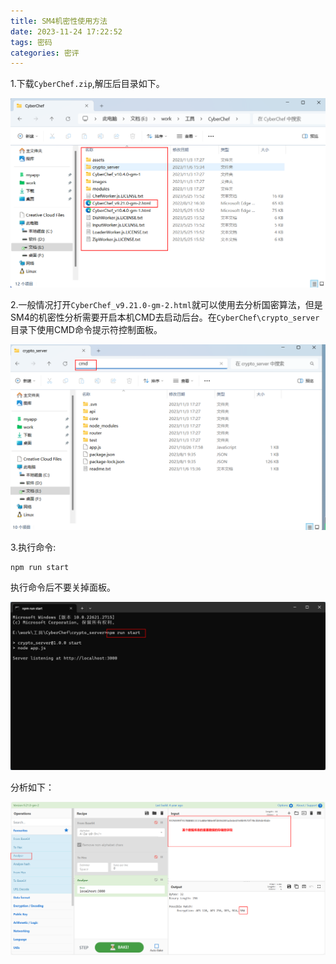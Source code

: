 ```yaml
---
title: SM4机密性使用方法
date: 2023-11-24 17:22:52
tags: 密码
categories: 密评
---
```


1.下载`CyberChef.zip`,解压后目录如下。

![image-20231124150815585](./../img/SM4机密性1.png)

2.一般情况打开`CyberChef_v9.21.0-gm-2.html`就可以使用去分析国密算法，但是SM4的机密性分析需要开启本机CMD去启动后台。在`CyberChef\crypto_server`目录下使用CMD命令提示符控制面板。

![image-20231124151223880](./../img/SM4机密性2.png)

3.执行命令:

```
npm run start
```

执行命令后不要关掉面板。

![image-20231124151442664](./../img/SM4机密性3.png)

分析如下：

![image-20231124152329862](./../img/SM4机密性4.png)
